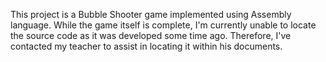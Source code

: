This project is a Bubble Shooter game implemented using Assembly language. While the game itself is complete, I'm currently unable to locate the source code as it was developed some time ago. Therefore, I've contacted my teacher to assist in locating it within his documents.
